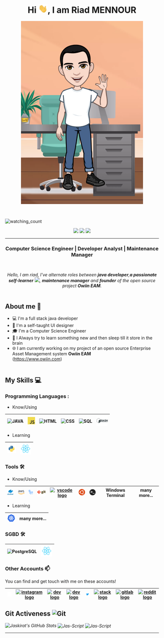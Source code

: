 <h1 align="center">Hi <img src="https://raw.githubusercontent.com/ABSphreak/ABSphreak/master/gifs/Hi.gif" width="30px">, I am Riad MENNOUR </h1>

<p align="center">
  <img src="https://github.com/riadmennour/riadmennour/blob/main/1622111183775.jpg" height="600"/>
</p>
<br>

<p align="left"> 
<img src="https://komarev.com/ghpvc/?username=riadmennour&color=brightgreen" alt="watching_count" />
 </p>
 <p align="center">
  <img src="https://img.shields.io/badge/Focus-JAVA%20ERP%20EAM-brightgreen" />
  <img src="https://img.shields.io/badge/Lives-Algeria-success" />
  <img src="https://img.shields.io/badge/Languages-English%20%26%20Arabic%20%26%20French-brightgreen" />
</p>
<hr>

<h3 align="center">Computer Science Engineer | Developer Analyst | Maintenance Manager</h3>
<br>
</p>

<p align="center">
  
   <em>
       Hello, I am riad, I've alternate roles between <b>java developer</b>,<b>a passionate self-learner</b> <img src="https://github.com/TheDudeThatCode/TheDudeThatCode/blob/master/Assets/Developer.gif" width="30px">, <b>maintenance manager</b> and <b>founder</b> of the open source project <b>Owiin EAM</b>. 
  </em> <br><br>
 
## About me  📖 

* 💻 I'm a full stack java developer
* 🎨 I'm a self-taught UI designer
* 🎓 I'm a Computer Science Engineer
* 📱 I Always try to learn something new and then sleep till it store in the brain
* 🌐 I am currently working on my project of an open source Enterprise Asset Management system **Owiin EAM**<br>(https://www.owiin.com)
<br><br>

## My Skills :computer:
  
### Programming Languages :

- Know/Using

| <img src="https://images.vexels.com/media/users/3/166401/isolated/preview/b82aa7ac3f736dd78570dd3fa3fa9e24-java-programming-language-icon-by-vexels.png" alt="JAVA" width="36">  | [<img src="https://raw.githubusercontent.com/github/explore/80688e429a7d4ef2fca1e82350fe8e3517d3494d/topics/javascript/javascript.png" alt="js logo" width="24">](https://developer.mozilla.org/en-US/docs/Web/JavaScript)  | <img src="https://www.vectorlogo.zone/logos/w3_html5/w3_html5-ar21.svg" alt="HTML" width="48"> |  <img src="https://1000logos.net/wp-content/uploads/2020/09/CSS-Logo.png" alt="CSS" width="48"> |  <img src="https://i0.wp.com/www.complexsql.com/wp-content/uploads/2017/01/sql-logo.jpg?ssl=1" alt="SQL" width="36"> | [<img src="https://raw.githubusercontent.com/github/explore/80688e429a7d4ef2fca1e82350fe8e3517d3494d/topics/bash/bash.png" alt="bash logo" width="36">](https://www.gnu.org/software/bash/)  |
|---|---|---|---|---|---|

- Learning

| [<img src="https://raw.githubusercontent.com/github/explore/80688e429a7d4ef2fca1e82350fe8e3517d3494d/topics/python/python.png" alt="python logo" width="28">](https://www.python.org/) | <img src="https://raw.githubusercontent.com/github/explore/80688e429a7d4ef2fca1e82350fe8e3517d3494d/topics/react/react.png" alt="React" width="36"> |  
|---|---|

### Tools 🛠️

- Know/Using

| [<img src="https://raw.githubusercontent.com/github/explore/80688e429a7d4ef2fca1e82350fe8e3517d3494d/topics/docker/docker.png" alt="docker logo" width="36">](https://www.docker.com/) | [<img src="https://raw.githubusercontent.com/Delta456/Delta456/master/img/aws.png" alt="aws logo" width="36">](https://aws.amazon.com/)| [<img src="https://raw.githubusercontent.com/Delta456/Delta456/master/img/actions.png" alt="actions logo" width="24">](https://github.com/features/actions) | [<img src="https://raw.githubusercontent.com/github/explore/80688e429a7d4ef2fca1e82350fe8e3517d3494d/topics/git/git.png" alt="git logo" width="48">](https://git-scm.com/) | [<img src="https://raw.githubusercontent.com/Delta456/Delta456/master/img/vscode.png" alt="vscode logo" width="24">](https://code.visualstudio.com/) | <img src="https://raw.githubusercontent.com/github/explore/80688e429a7d4ef2fca1e82350fe8e3517d3494d/topics/ubuntu/ubuntu.png" alt="Ubuntu" width="36"> | <img src="https://raw.githubusercontent.com/github/explore/80688e429a7d4ef2fca1e82350fe8e3517d3494d/topics/terminal/terminal.png" alt="Terminal" width="36"> |  Windows Terminal | many more...
|---|---|---|---|---|---|---|---|---|

- Learning

|[<img src="https://raw.githubusercontent.com/github/explore/80688e429a7d4ef2fca1e82350fe8e3517d3494d/topics/kubernetes/kubernetes.png" alt="kubernetes logo" width="26">](https://kubernetes.io/)| many more...
|---|---|
  
### SGBD 🛠️

| <img src="https://www.vectorlogo.zone/logos/postgresql/postgresql-ar21.svg" alt="PostgreSQL" width="72">| <img src="https://raw.githubusercontent.com/github/explore/80688e429a7d4ef2fca1e82350fe8e3517d3494d/topics/react/react.png" alt="React" width="36"> |  
|---|---|

### Other Accounts 📫

You can find and get touch with me on these accounts!

| [<img src="https://raw.githubusercontent.com/Delta456/Delta456/master/img/github.png" alt="github logo" width="34">](https://github.com/Delta456) | [<img src="https://raw.githubusercontent.com/Delta456/Delta456/master/img/instagram.jpg" alt="instagram logo" width="24">](https://www.instagram.com/delta231_/) | [<img src="https://raw.githubusercontent.com/Delta456/Delta456/master/img/dev.png" alt="dev logo" width="24">](https://dev.to/delta456)| [<img src="https://raw.githubusercontent.com/Delta456/Delta456/master/img/deviant_art.jpg" alt="dev logo" width="24">](https://www.deviantart.com/delta2318) | [<img src="https://raw.githubusercontent.com/Delta456/Delta456/master/img/twitter.png" alt="twitter logo" width="34">](https://twitter.com/Delta2315) | [<img src="https://raw.githubusercontent.com/Delta456/Delta456/master/img/stack.svg" alt="stack logo" width="24">](https://stackoverflow.com/users/10053063/delta231) | [<img src="https://raw.githubusercontent.com/Delta456/Delta456/master/img/gitlab.png" alt="gitlab logo" width="24">](https://gitlab.com/Delta456) | [<img src="https://raw.githubusercontent.com/Delta456/Delta456/master/img/reddit.jpg" alt="reddit logo" width="24">](https://www.reddit.com/user/Delta231)
|---|---|---|---|---|---|---|---|  

## Git Activeness <img src="https://media.giphy.com/media/W5eoZHPpUx9sapR0eu/giphy.gif" width="30px" alt="Git"/>&nbsp;<i>
  
<img src="https://github-readme-stats.vercel.app/api?username=riadmennour&show_icons=true&hide_border=true&count_private=true&theme=shades-of-purple&icon_color=fad000" alt="Jaskirat's GitHub Stats">
<img align="center" src="https://github-readme-streak-stats.herokuapp.com/?user=riadmennour&count_private=true&theme=radical" alt="Jas-Script" />
<img align="center" width=500 src="https://github-readme-stats.vercel.app/api/top-langs/?username=riadmennour&count_private=true&theme=radical" alt="Jas-Script" />
  
<hr>
